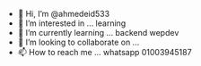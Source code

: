 - 👋 Hi, I’m @ahmedeid533
- 👀 I’m interested in ... learning
- 🌱 I’m currently learning ... backend wepdev
- 💞️ I’m looking to collaborate on ... 
- 📫 How to reach me ... whatsapp 01003945187

<!---
ahmedeid533/ahmedeid533 is a ✨ special ✨ repository because its `README.md` (this file) appears on your GitHub profile.
You can click the Preview link to take a look at your changes.
--->
